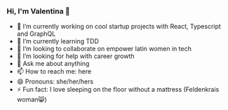 ### Hi, I'm Valentina 👋


- 🔭 I’m currently working on cool startup projects with React, Typescript and GraphQL
- 🌱 I’m currently learning TDD
- 👯 I’m looking to collaborate on empower latin women in tech
- 🤔 I’m looking for help with career growth
- 💬 Ask me about anything
- 📫 How to reach me: here
- 😄 Pronouns: she/her/hers
- ⚡ Fun fact: I love sleeping on the floor without a mattress (Feldenkrais woman😸)
